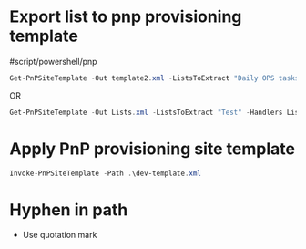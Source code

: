 # Export list to pnp provisioning template
#script/powershell/pnp
```powershell
Get-PnPSiteTemplate -Out template2.xml -ListsToExtract "Daily OPS tasks" \ - Handlers Lists
```

OR

```powershell
Get-PnPSiteTemplate -Out Lists.xml -ListsToExtract "Test" -Handlers Lists
```

# Apply PnP provisioning site template
```powershell
Invoke-PnPSiteTemplate -Path .\dev-template.xml
```

# Hyphen in path
- Use quotation mark